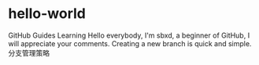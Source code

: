 # hello-world
GitHub Guides Learning
Hello everybody, I'm sbxd, a beginner of GitHub, I will appreciate your comments.
Creating a new branch is quick and simple.
分支管理策略

